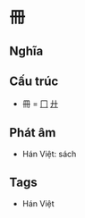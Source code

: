 # 冊

## Nghĩa

## Cấu trúc
* 冊 = [冂](冂.md) [廾](廾.md)

## Phát âm

* Hán Việt: sách

## Tags
* Hán Việt

<script>window.HANZI_FIELD='冊';</script>
